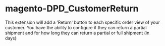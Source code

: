 magento-DPD_CustomerReturn
==========================

This extension will add a 'Return' button to each specific order view of your customer. You have the ability to configure if they can return a partial shipment and for how long they can return a partial or full shipment (in days)
